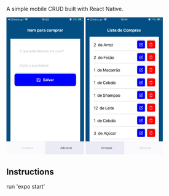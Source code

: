 A simple mobile CRUD built with React Native.

<img src="https://github.com/adrianoagripino/crudapp/blob/master/screen/01.jpeg" width="40%"> <img src="https://github.com/adrianoagripino/crudapp/blob/master/screen/02.jpeg" width="40%">

## Instructions

run 'expo start'

